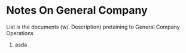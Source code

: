 # Notes On General Company
List is the documents (w/. Description) pretaining to General Company Operations

1. asda
